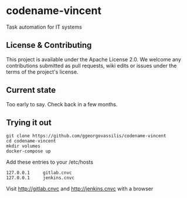 # codename-vincent
Task automation for IT systems

## License & Contributing
This project is available under the Apache License 2.0. We welcome any contributions submitted as pull requests, wiki edits or issues under the terms of the project's license.

## Current state
Too early to say. Check back in a few months.

## Trying it out

```shell
git clone https://github.com/ggeorgovassilis/codename-vincent
cd codename-vincent
mkdir volumes
docker-compose up
```

Add these entries to your /etc/hosts

    127.0.0.1     gitlab.cnvc
    127.0.0.1     jenkins.cnvc

Visit http://gitlab.cnvc and http://jenkins.cnvc with a browser

